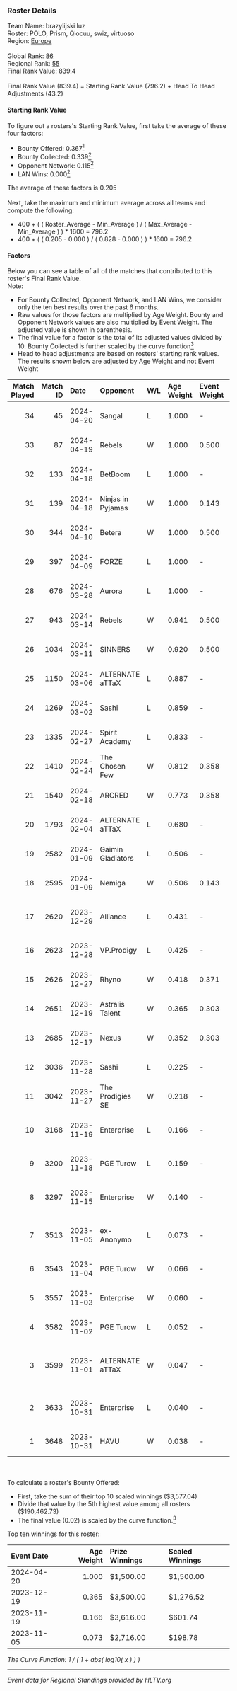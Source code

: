 ### Roster Details<br />
Team Name: brazylijski luz<br />
Roster: POLO, Prism, Qlocuu, swiz, virtuoso<br />
Region: [Europe]( ../standings_europe.md)<br />
<br />
Global Rank: [86](../standings_global.md)<br />
Regional Rank: [55]( ../standings_europe.md)<br />
Final Rank Value:  839.4<br />
<br />
Final Rank Value (839.4) = Starting Rank Value (796.2) + Head To Head Adjustments (43.2)<br />

#### Starting Rank Value<br />
To figure out a rosters's Starting Rank Value, first take the average of these four factors:<br />
- Bounty Offered: 0.367[<sup>1</sup>](#table2)
- Bounty Collected: 0.339[<sup>2</sup>](#table1)
- Opponent Network: 0.115[<sup>2</sup>](#table1)
- LAN Wins: 0.000[<sup>2</sup>](#table1)

The average of these factors is 0.205<br />
<br />
Next, take the maximum and minimum average across all teams and compute the following:<br />
- 400 + ( ( Roster_Average - Min_Average ) / ( Max_Average - Min_Average ) ) * 1600 = 796.2
- 400 + ( ( 0.205 - 0.000 ) / ( 0.828 - 0.000 ) ) * 1600 = 796.2


#### Factors<br />
Below you can see a table of all of the matches that contributed to this roster's Final Rank Value.<br />
Note:<br />

- For Bounty Collected, Opponent Network, and LAN Wins, we consider only the ten best results over the past 6 months.
- Raw values for those factors are multiplied by Age Weight. Bounty and Opponent Network values are also multiplied by Event Weight. The adjusted value is shown in parenthesis.
- The final value for a factor is the total of its adjusted values divided by 10. Bounty Collected is further scaled by the curve function[<sup>3</sup>](#curveFunction)
- Head to head adjustments are based on rosters' starting rank values. The results shown below are adjusted by Age Weight and not Event Weight
<span id="table1"></span><br />


| Match Played | Match ID | Date       | Opponent          | W/L | Age Weight | Event Weight | Bounty Collected | Opponent Network | LAN Wins  | H2H Adj. | Roster                                    |
| -: | -: | :- | :- | :- | :- | :- | :- | :- | :- | -: | :- |
|           34 |       45 | 2024-04-20 | Sangal            | L   | 1.000      | -            | -                | -                | -         |   -16.13 | POLO, Prism, Qlocuu, swiz, virtuoso       |
|           33 |       87 | 2024-04-19 | Rebels            | W   | 1.000      | 0.500        | 0.050 (0.025)    | 0.360 (0.180)    | 0 (0.000) |    18.09 | POLO, Prism, Qlocuu, swiz, virtuoso       |
|           32 |      133 | 2024-04-18 | BetBoom           | L   | 1.000      | -            | -                | -                | -         |    -3.96 | POLO, Prism, Qlocuu, swiz, virtuoso       |
|           31 |      139 | 2024-04-18 | Ninjas in Pyjamas | W   | 1.000      | 0.143        | 0.196 (0.028)    | 0.318 (0.045)    | 0 (0.000) |    20.95 | POLO, Prism, Qlocuu, swiz, virtuoso       |
|           30 |      344 | 2024-04-10 | Betera            | W   | 1.000      | 0.500        | 0.004 (0.002)    | 0.240 (0.120)    | 0 (0.000) |    13.30 | POLO, Prism, Qlocuu, swiz, virtuoso       |
|           29 |      397 | 2024-04-09 | FORZE             | L   | 1.000      | -            | -                | -                | -         |    -6.92 | POLO, Prism, Qlocuu, swiz, virtuoso       |
|           28 |      676 | 2024-03-28 | Aurora            | L   | 1.000      | -            | -                | -                | -         |    -1.99 | POLO, Prism, Qlocuu, swiz, virtuoso       |
|           27 |      943 | 2024-03-14 | Rebels            | W   | 0.941      | 0.500        | 0.050 (0.024)    | 0.360 (0.169)    | 0 (0.000) |    18.90 | POLO, Prism, Qlocuu, swiz, virtuoso       |
|           26 |     1034 | 2024-03-11 | SINNERS           | W   | 0.920      | 0.500        | 0.043 (0.020)    | 0.779 (0.358)    | 0 (0.000) |    22.15 | POLO, Prism, Qlocuu, swiz, virtuoso       |
|           25 |     1150 | 2024-03-06 | ALTERNATE aTTaX   | L   | 0.887      | -            | -                | -                | -         |   -12.58 | POLO, Prism, Qlocuu, swiz, virtuoso       |
|           24 |     1269 | 2024-03-02 | Sashi             | L   | 0.859      | -            | -                | -                | -         |    -9.64 | Furlan, phr, POLO, Prism, Qlocuu          |
|           23 |     1335 | 2024-02-27 | Spirit Academy    | L   | 0.833      | -            | -                | -                | -         |   -15.48 | POLO, Prism, Qlocuu, swiz, virtuoso       |
|           22 |     1410 | 2024-02-24 | The Chosen Few    | W   | 0.812      | 0.358        | -                | 0.340 (0.099)    | 0 (0.000) |     8.95 | Furlan, phr, POLO, Prism, Qlocuu          |
|           21 |     1540 | 2024-02-18 | ARCRED            | W   | 0.773      | 0.358        | 0.008 (0.002)    | 0.164 (0.045)    | 0 (0.000) |     8.26 | Furlan, phr, POLO, Prism, Qlocuu          |
|           20 |     1793 | 2024-02-04 | ALTERNATE aTTaX   | L   | 0.680      | -            | -                | -                | -         |   -11.70 | Furlan, phr, POLO, Prism, Qlocuu          |
|           19 |     2582 | 2024-01-09 | Gaimin Gladiators | L   | 0.506      | -            | -                | -                | -         |    -0.92 | Furlan, phr, POLO, Prism, Qlocuu          |
|           18 |     2595 | 2024-01-09 | Nemiga            | W   | 0.506      | 0.143        | 0.044 (0.003)    | 0.607 (0.044)    | 0 (0.000) |    11.02 | Furlan, phr, POLO, Prism, Qlocuu          |
|           17 |     2620 | 2023-12-29 | Alliance          | L   | 0.431      | -            | -                | -                | -         |    -4.92 | avid, b0denmaster, PlesseN, robiin, twist |
|           16 |     2623 | 2023-12-28 | VP.Prodigy        | L   | 0.425      | -            | -                | -                | -         |    -8.97 | Furlan, phr, POLO, Qlocuu, swiz           |
|           15 |     2626 | 2023-12-27 | Rhyno             | W   | 0.418      | 0.371        | 0.019 (0.003)    | 0.171 (0.026)    | 0 (0.000) |     6.24 | Furlan, phr, POLO, Qlocuu, swiz           |
|           14 |     2651 | 2023-12-19 | Astralis Talent   | W   | 0.365      | 0.303        | 0.028 (0.003)    | -                | 0 (0.000) |     6.55 | ANSG1, JBOEN, kiR, kroK, tOPZ             |
|           13 |     2685 | 2023-12-17 | Nexus             | W   | 0.352      | 0.303        | 0.023 (0.002)    | 0.544 (0.058)    | -         |     6.29 | Furlan, phr, POLO, Prism, Qlocuu          |
|           12 |     3036 | 2023-11-28 | Sashi             | L   | 0.225      | -            | -                | -                | -         |    -4.35 | Furlan, phr, POLO, Prism, Qlocuu          |
|           11 |     3042 | 2023-11-27 | The Prodigies SE  | W   | 0.218      | -            | -                | -                | -         |     1.27 | jayzaR, jocab, pupcake, TIMhehe, upE      |
|           10 |     3168 | 2023-11-19 | Enterprise        | L   | 0.166      | -            | -                | -                | -         |    -1.83 | bajmi, Demho, ex1st, fr3nd, Klameczka     |
|            9 |     3200 | 2023-11-18 | PGE Turow         | L   | 0.159      | -            | -                | -                | -         |    -3.06 | Furlan, phr, POLO, Prism, Qlocuu          |
|            8 |     3297 | 2023-11-15 | Enterprise        | W   | 0.140      | -            | -                | -                | -         |     2.88 | bajmi, Demho, ex1st, fr3nd, Klameczka     |
|            7 |     3513 | 2023-11-05 | ex-Anonymo        | L   | 0.073      | -            | -                | -                | -         |    -1.26 | lunAtic, reiko, SaMey, Sobol, virtuoso    |
|            6 |     3543 | 2023-11-04 | PGE Turow         | W   | 0.066      | -            | -                | -                | -         |     0.81 | Furlan, phr, POLO, Prism, Qlocuu          |
|            5 |     3557 | 2023-11-03 | Enterprise        | W   | 0.060      | -            | -                | -                | -         |     1.23 | Furlan, phr, POLO, Prism, Qlocuu          |
|            4 |     3582 | 2023-11-02 | PGE Turow         | L   | 0.052      | -            | -                | -                | -         |    -1.00 | Furlan, phr, POLO, Prism, Qlocuu          |
|            3 |     3599 | 2023-11-01 | ALTERNATE aTTaX   | W   | 0.047      | -            | -                | -                | -         |     0.83 | ArroW, hyped, MRC9, pr1metapz, skyye      |
|            2 |     3633 | 2023-10-31 | Enterprise        | L   | 0.040      | -            | -                | -                | -         |    -0.44 | bajmi, Demho, ex1st, fr3nd, Klameczka     |
|            1 |     3648 | 2023-10-31 | HAVU              | W   | 0.038      | -            | -                | -                | -         |     0.64 | Airax, Banjo, ottoNd, sLowi, uli          |

<br />
<span id="table2"></span><br />
To calculate a roster's Bounty Offered:<br />

- First, take the sum of their top 10 scaled winnings ($3,577.04)
- Divide that value by the 5th highest value among all rosters ($190,462.73)
- The final value (0.02) is scaled by the curve function.[<sup>3</sup>](#curveFunction)

Top ten winnings for this roster:<br />

| Event Date | Age Weight | Prize Winnings | Scaled Winnings |
| :- | -: | :- | :- |
| 2024-04-20 |      1.000 | $1,500.00      | $1,500.00       |
| 2023-12-19 |      0.365 | $3,500.00      | $1,276.52       |
| 2023-11-19 |      0.166 | $3,616.00      | $601.74         |
| 2023-11-05 |      0.073 | $2,716.00      | $198.78         |


<span id="curveFunction"></span>_The Curve Function: 1 / ( 1 + abs( log10( x ) ) )_<br />

---
_Event data for Regional Standings provided by HLTV.org_<br />
